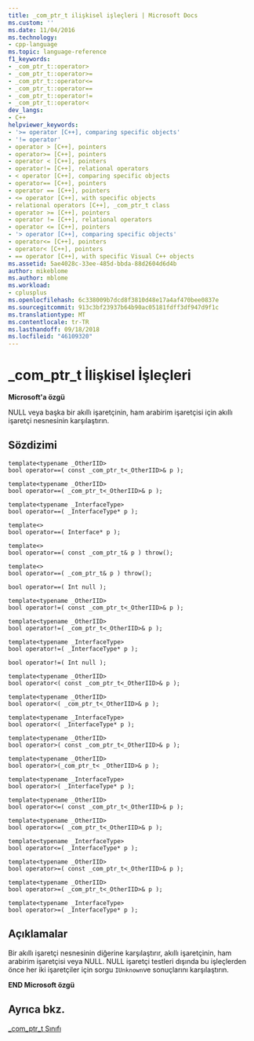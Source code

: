 ```yaml
---
title: _com_ptr_t ilişkisel işleçleri | Microsoft Docs
ms.custom: ''
ms.date: 11/04/2016
ms.technology:
- cpp-language
ms.topic: language-reference
f1_keywords:
- _com_ptr_t::operator>
- _com_ptr_t::operator>=
- _com_ptr_t::operator<=
- _com_ptr_t::operator==
- _com_ptr_t::operator!=
- _com_ptr_t::operator<
dev_langs:
- C++
helpviewer_keywords:
- '>= operator [C++], comparing specific objects'
- '!= operator'
- operator > [C++], pointers
- operator>= [C++], pointers
- operator < [C++], pointers
- operator!= [C++], relational operators
- < operator [C++], comparing specific objects
- operator== [C++], pointers
- operator == [C++], pointers
- <= operator [C++], with specific objects
- relational operators [C++], _com_ptr_t class
- operator >= [C++], pointers
- operator != [C++], relational operators
- operator <= [C++], pointers
- '> operator [C++], comparing specific objects'
- operator<= [C++], pointers
- operator< [C++], pointers
- == operator [C++], with specific Visual C++ objects
ms.assetid: 5ae4028c-33ee-485d-bbda-88d2604d6d4b
author: mikeblome
ms.author: mblome
ms.workload:
- cplusplus
ms.openlocfilehash: 6c338009b7dcd8f3810d48e17a4af470bee0837e
ms.sourcegitcommit: 913c3bf23937b64b90ac05181fdff3df947d9f1c
ms.translationtype: MT
ms.contentlocale: tr-TR
ms.lasthandoff: 09/18/2018
ms.locfileid: "46109320"
---
```

# <a name="comptrt-relational-operators"></a>_com_ptr_t İlişkisel İşleçleri

**Microsoft'a özgü**

NULL veya başka bir akıllı işaretçinin, ham arabirim işaretçisi için akıllı işaretçi nesnesinin karşılaştırın.

## <a name="syntax"></a>Sözdizimi

```
template<typename _OtherIID> 
bool operator==( const _com_ptr_t<_OtherIID>& p );

template<typename _OtherIID>  
bool operator==( _com_ptr_t<_OtherIID>& p );

template<typename _InterfaceType> 
bool operator==( _InterfaceType* p );

template<> 
bool operator==( Interface* p );

template<> 
bool operator==( const _com_ptr_t& p ) throw();

template<> 
bool operator==( _com_ptr_t& p ) throw();

bool operator==( Int null );

template<typename _OtherIID> 
bool operator!=( const _com_ptr_t<_OtherIID>& p );

template<typename _OtherIID> 
bool operator!=( _com_ptr_t<_OtherIID>& p );

template<typename _InterfaceType> 
bool operator!=( _InterfaceType* p );

bool operator!=( Int null );

template<typename _OtherIID> 
bool operator<( const _com_ptr_t<_OtherIID>& p );

template<typename _OtherIID> 
bool operator<( _com_ptr_t<_OtherIID>& p );

template<typename _InterfaceType> 
bool operator<( _InterfaceType* p );

template<typename _OtherIID> 
bool operator>( const _com_ptr_t<_OtherIID>& p );

template<typename _OtherIID> 
bool operator>(_com_ptr_t< _OtherIID>& p );

template<typename _InterfaceType> 
bool operator>( _InterfaceType* p );

template<typename _OtherIID> 
bool operator<=( const _com_ptr_t<_OtherIID>& p );

template<typename _OtherIID> 
bool operator<=( _com_ptr_t<_OtherIID>& p );

template<typename _InterfaceType> 
bool operator<=( _InterfaceType* p );

template<typename _OtherIID>
bool operator>=( const _com_ptr_t<_OtherIID>& p );

template<typename _OtherIID> 
bool operator>=( _com_ptr_t<_OtherIID>& p );

template<typename _InterfaceType> 
bool operator>=( _InterfaceType* p );
```

## <a name="remarks"></a>Açıklamalar

Bir akıllı işaretçi nesnesinin diğerine karşılaştırır, akıllı işaretçinin, ham arabirim işaretçisi veya NULL. NULL işaretçi testleri dışında bu işleçlerden önce her iki işaretçiler için sorgu `IUnknown`ve sonuçlarını karşılaştırın.

**END Microsoft özgü**

## <a name="see-also"></a>Ayrıca bkz.

[_com_ptr_t Sınıfı](../cpp/com-ptr-t-class.md)